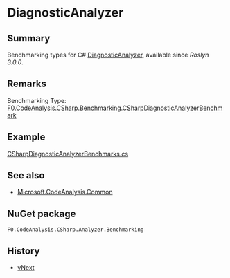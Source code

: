 # DiagnosticAnalyzer

## Summary
Benchmarking types for C# [DiagnosticAnalyzer](https://docs.microsoft.com/dotnet/api/microsoft.codeanalysis.diagnostics.diagnosticanalyzer), available since _Roslyn 3.0.0_.

## Remarks
Benchmarking Type: [F0.CodeAnalysis.CSharp.Benchmarking.CSharpDiagnosticAnalyzerBenchmark<TDiagnosticAnalyzer>](../code/src/F0.CodeAnalysis.CSharp.Analyzer.Benchmarking/Benchmarking/CSharpDiagnosticAnalyzerBenchmark.cs)

## Example
[CSharpDiagnosticAnalyzerBenchmarks.cs](../code/samples/F0.CodeAnalysis.CSharp.Benchmarking.Examples/Benchmarking/CSharpDiagnosticAnalyzerBenchmarks.cs)

## See also
- [Microsoft.CodeAnalysis.Common](https://www.nuget.org/packages/Microsoft.CodeAnalysis.Common)

## NuGet package
`F0.CodeAnalysis.CSharp.Analyzer.Benchmarking`

## History
- [vNext](../CHANGELOG.md#vnext)
